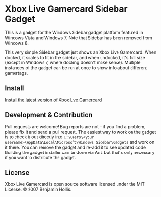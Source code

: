 # Xbox Live Gamercard  Sidebar Gadget

This is a gadget for the Windows Sidebar gadget platform featured in Windows Vista and Windows 7. Note that Sidebar has been removed from Windows 8.

This very simple Sidebar gadget just shows an Xbox Live Gamercard. When docked, it scales to fit in the sidebar, and when undocked, it's full size (except in Windows 7, where docking doesn't make sense). Multiple instances of the gadget can be run at once to show info about different gamertags.

## Install

[Install the latest version of Xbox Live Gamercard](http://benhollis.net/software/sidebargadgets/XboxLiveGamercard.gadget)

## Development & Contribution

Pull requests are welcome! Bug reports are not - if you find a problem, please fix it and send a pull request. The easiest way to work on the gadget is to check it out directly into `C:\Users\<your username>\AppData\Local\Microsoft\Windows Sidebar\Gadgets` and work on it there. You can remove the gadget and re-add it to see updated code. Building the gadget installer can be done via Ant, but that's only necessary if you want to distribute the gadget.


## License

Xbox Live Gamercard is open source software licensed under the MIT License. &copy; 2007 Benjamin Hollis.